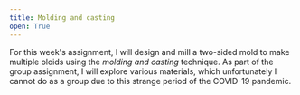 ```yaml
---
title: Molding and casting
open: True
---
```



For this week's assignment, I will design and mill a two-sided mold to make multiple oloids using the *molding and casting* technique. As part of the group assignment, I will explore various materials, which unfortunately I cannot do as a group due to this strange period of the COVID-19 pandemic.
